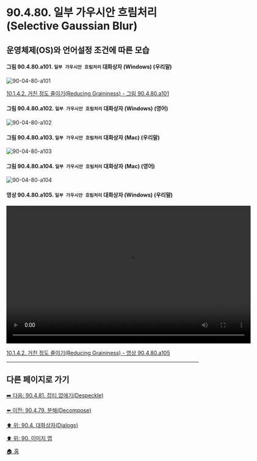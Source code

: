 # 90.4.80. 일부 가우시안 흐림처리(Selective Gaussian Blur)
## 운영체제(OS)와 언어설정 조건에 따른 모습

<a id="90-04-80-a101"></a>

#### 그림 90.4.80.a101. `일부 가우시안 흐림처리` 대화상자 (Windows) (우리말)
![90-04-80-a101](https://github.com/wonder13662/gimp/assets/15767104/c8f24a85-5d48-4f78-898c-027973bc3c30)

[10.1.4.2. 거친 정도 줄이기(Reducing Graininess) - 그림 90.4.80.a101](./10-01-04-02-reducing_graininess.md#90-04-80-a101)

<a id="90-04-80-a102"></a>

#### 그림 90.4.80.a102. `일부 가우시안 흐림처리` 대화상자 (Windows) (영어)
![90-04-80-a102](https://github.com/wonder13662/gimp/assets/15767104/f9c5d75a-ad6a-4a82-bb7b-ca9d0d7282c5)

#### 그림 90.4.80.a103. `일부 가우시안 흐림처리` 대화상자 (Mac) (우리말)
![90-04-80-a103](https://github.com/wonder13662/gimp/assets/15767104/ed801e50-7059-4035-8215-1ab1b54a0175)

#### 그림 90.4.80.a104. `일부 가우시안 흐림처리` 대화상자 (Mac) (영어)
![90-04-80-a104](https://github.com/wonder13662/gimp/assets/15767104/de7c3d15-9213-4e93-951d-ba5ed2ef35b8)

<a id="90-04-80-a105"></a>

#### 영상 90.4.80.a105. `일부 가우시안 흐림처리` 대화상자 (Windows) (우리말)
<video controls="controls" width="640" height="360" src="https://github.com/wonder13662/gimp/assets/15767104/a1015b6e-565e-4e69-ad4a-1e461a34776c"></video>

[10.1.4.2. 거친 정도 줄이기(Reducing Graininess) - 영상 90.4.80.a105](./10-01-04-02-reducing_graininess.md#90-04-80-a105)

***

## 다른 페이지로 가기

[➡️ 다음: 90.4.81. 잡티 없애기(Despeckle)](./90-04-0081-despeckle.md)

[⬅️ 이전: 90.4.79. 분해(Decompose)](./90-04-0079-decompose.md)

[⬆️ 위: 90.4. 대화상자(Dialogs)](./90-04-0000-dialogs.md)

[⬆️ 위: 90. 이미지 맵](./90-00-image-map.md)

[🏠 홈](./00-home.md)
